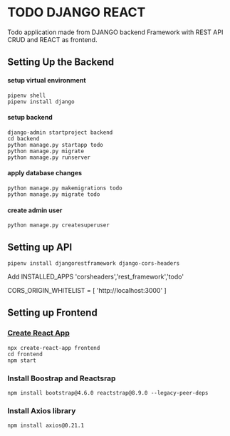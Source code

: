 # TODO DJANGO REACT
Todo application made from DJANGO backend  Framework with REST API CRUD and REACT as frontend.

## Setting Up the Backend
#### setup virtual environment
```
pipenv shell
pipenv install django
```
#### setup backend
```
django-admin startproject backend
cd backend
python manage.py startapp todo
python manage.py migrate
python manage.py runserver
```
#### apply database changes
```
python manage.py makemigrations todo
python manage.py migrate todo
```
#### create admin user
```
python manage.py createsuperuser
```

## Setting up API
```
pipenv install djangorestframework django-cors-headers
```
Add INSTALLED_APPS  'corsheaders','rest_framework','todo'


CORS_ORIGIN_WHITELIST = [
     'http://localhost:3000'
]

## Setting up Frontend
### [Create React App](https://www.digitalocean.com/community/tutorials/how-to-set-up-a-react-project-with-create-react-app)
```
npx create-react-app frontend
cd frontend
npm start
```
### Install Boostrap and Reactsrap
```
npm install bootstrap@4.6.0 reactstrap@8.9.0 --legacy-peer-deps
```
### Install Axios library
```
npm install axios@0.21.1
```
